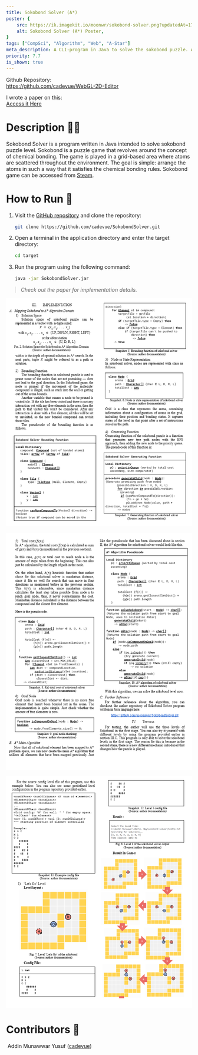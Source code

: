 ```yaml
---
title: Sokobond Solver (A*)
poster: {
    src: https://ik.imagekit.io/moonwr/sokobond-solver.png?updatedAt=1745744433153&,
    alt: Sokobond Solver (A*) Poster,
}
tags: ["CompSci", "Algorithm", "Web", "A-Star"]
meta_description: A CLI-program in Java to solve the sokobond puzzle. Addin Munawwar (Cadevue).
priority: 7.7
is_shown: true
---
```


Github Repository: <br>
https://github.com/cadevue/WebGL-2D-Editor
<br>

I wrote a paper on this: <br>
[Access it Here](https://informatika.stei.itb.ac.id/~rinaldi.munir/Stmik/2022-2023/Makalah/Makalah-Stima-2023-(18).pdf)
<br>

# Description 👨‍💻
Sokobond Solver is a program written in Java intended to solve sokobond puzzle level. Sokobond is a puzzle game that revolves around the concept of chemical bonding. The game is played in a grid-based area where atoms are scattered throughout the environment. The goal is simple: arrange the atoms in such a way that it satisfies the chemical bonding rules. Sokobond game can be accessed from [Steam](https://store.steampowered.com/app/290260/Sokobond/).

# How to Run 🚀
1. Visit the [GitHub repository](https://github.com/cadevue/SokobondSolver.git) and clone the repository:
   ```bash
   git clone https://github.com/cadevue/SokobondSolver.git
   ```
2. Open a terminal in the application directory and enter the target directory:
   ```bash
   cd target
   ```

3. Run the program using the following command:
   ```bash
   java -jar SokobondSolver.jar
   ```

> *Check out the paper for implementation details.*

![Sokobond Solver Paper by Addin Munawawr](../../assets/project/sokobond-solver/paper-1.png) <br>

![Sokobond Solver Paper by Addin Munawawr](../../assets/project/sokobond-solver/paper-2.png) <br>

![Sokobond Solver Paper by Addin Munawawr](../../assets/project/sokobond-solver/paper-3.png) <br>

# Contributors 🤝
&nbsp;Addin Munawwar Yusuf ([cadevue](https://github.com/cadevue))